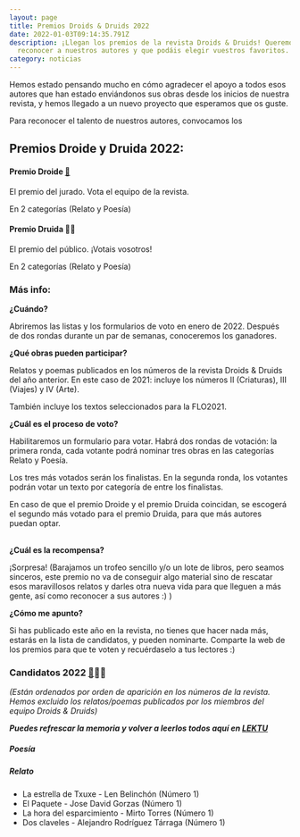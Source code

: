 ```yaml
---
layout: page
title: Premios Droids & Druids 2022
date: 2022-01-03T09:14:35.791Z
description: ¡Llegan los premios de la revista Droids & Druids! Queremos
  reconocer a nuestros autores y que podáis elegir vuestros favoritos.
category: noticias
---
```

Hemos estado pensando mucho en cómo agradecer el apoyo a todos esos autores que han estado enviándonos sus obras desde los inicios de nuestra revista, y hemos llegado a un nuevo proyecto que esperamos que os guste.

Para reconocer el talento de nuestros autores, convocamos los 

## **Premios Droide y Druida 2022:**

#### Premio Droide [🤖](https://emojipedia.org/robot/)

El premio del jurado. Vota el equipo de la revista.

En 2 categorías (Relato y Poesía)



#### Premio Druida 🧙‍♀️​

El premio del público. ¡Votais vosotros!

En 2 categorías (Relato y Poesía)



### Más info:



**¿Cuándo?**

Abriremos las listas y los formularios de voto en enero de 2022. Después de dos rondas durante un par de semanas, conoceremos los ganadores.



**¿Qué obras pueden participar?**

Relatos y poemas publicados en los números de la revista Droids & Druids del año anterior. En este caso de 2021: incluye los números II (Criaturas), III (Viajes) y IV (Arte). 

También incluye los textos seleccionados para la FLO2021.



**¿Cuál es el proceso de voto?**

Habilitaremos un formulario para votar. Habrá dos rondas de votación: la primera ronda, cada votante podrá nominar tres obras en las categorías Relato y Poesía.

Los tres más votados serán los finalistas. En la segunda ronda, los votantes podrán votar un texto por categoría de entre los finalistas.

En caso de que el premio Droide y el premio Druida coincidan, se escogerá el segundo más votado para el premio Druida, para que más autores puedan optar.

**\
¿Cuál es la recompensa?**

¡Sorpresa! (Barajamos un trofeo sencillo y/o un lote de libros, pero seamos sinceros, este premio no va de conseguir algo material sino de rescatar esos maravillosos relatos y darles otra nueva vida para que lleguen a más gente, así como reconocer a sus autores :) )



**¿Cómo me apunto?**

Si has publicado este año en la revista, no tienes que hacer nada más, estarás en la lista de candidatos, y pueden nominarte. Comparte la web de los premios para que te voten y recuérdaselo a tus lectores :) 



### Candidatos 2022 [🤖](https://emojipedia.org/robot/)🧙‍♀️​

*(Están ordenados por orden de aparición en los números de la revista. Hemos excluido los relatos/poemas publicados por los miembros del equipo Droids & Druids)*

***Puedes refrescar la memoria y volver a leerlos todos aquí en [LEKTU](https://lektu.com/e/droidsdruids/2399)***



##### Poesía



##### Relato

* La estrella de Txuxe  - Len Belinchón (Número 1)
* El Paquete - Jose David Gorzas (Número 1)
* La hora del esparcimiento  - Mirto Torres (Número 1)
* Dos claveles - Alejandro Rodríguez Tárraga (Número 1)